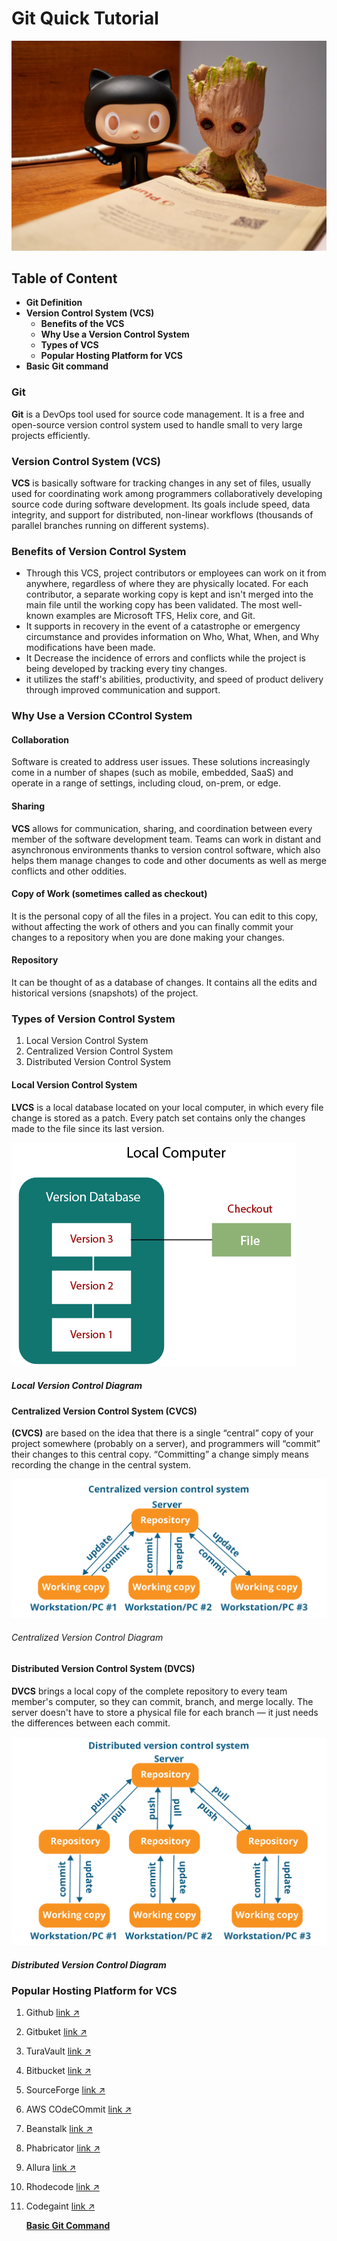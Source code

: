 # Git Quick Tutorial

![git-image2](Images/gitimg.jpg)

## Table of Content
- **Git Definition**
- **Version Control System (VCS)**
  - **Benefits of the VCS**
  - **Why Use a Version Control System** 
  - **Types of VCS**
  - **Popular Hosting Platform for VCS**
- **Basic Git command**
  

### Git
**Git** is a DevOps tool used for source code management. It is a free and open-source version control system used to handle small to very large projects efficiently.  

### Version Control System (VCS)
 **VCS** is basically software for tracking changes in any set of files, usually used for coordinating work among programmers collaboratively developing source code during software development. Its goals include speed, data integrity, and support for distributed, non-linear workflows (thousands of parallel branches running on different systems).

 ### Benefits of Version Control System
 - Through this VCS, project contributors or employees can work on it from anywhere, regardless of where they are physically located. For each contributor, a separate working copy is kept and isn't merged into the main file until the working copy has been validated. The most well-known examples are Microsoft TFS, Helix core, and Git.
 - It supports in recovery in the event of a catastrophe or emergency circumstance and provides information on Who, What, When, and Why modifications have been made.
 - It Decrease the incidence of errors and conflicts while the project is being developed by tracking every tiny changes.
 - it utilizes the staff's abilities, productivity, and speed of product delivery through improved communication and support.

### Why Use a Version CControl System

#### Collaboration
Software is created to address user issues. These solutions increasingly come in a number of shapes (such as mobile, embedded, SaaS) and operate in a range of settings, including cloud, on-prem, or edge.

#### Sharing 
**VCS** allows for communication, sharing, and coordination between every member of the software development team. Teams can work in distant and asynchronous environments thanks to version control software, which also helps them manage changes to code and other documents as well as merge conflicts and other oddities.

#### Copy of Work (sometimes called as checkout)
It is the personal copy of all the files in a project. You can edit to this copy, without affecting the work of others and you can finally commit your changes to a repository when you are done making your changes.

#### Repository
It can be thought of as a database of changes. It contains all the edits and historical versions (snapshots) of the project.



 ### Types of Version Control System
 1. Local Version Control System
 2. Centralized Version Control System 
 3. Distributed Version Control System


#### Local Version Control System 
**LVCS** is a local database located on your local computer, in which every file change is stored as a patch. Every patch set contains only the changes made to the file since its last version.


![Local_version_control_system](Images/local-version%20control.png)
##### *Local Version Control Diagram*


#### Centralized Version Control System (CVCS)
**(CVCS)** are based on the idea that there is a single “central” copy of your project somewhere (probably on a server), and programmers will “commit” their changes to this central copy. “Committing” a change simply means recording the change in the central system. 


![centralized_version_control_system](Images/Centralized-Version-Control.png)
###### *Centralized Version Control Diagram*


#### Distributed Version Control System (DVCS)
**DVCS** brings a local copy of the complete repository to every team member's computer, so they can commit, branch, and merge locally. The server doesn't have to store a physical file for each branch — it just needs the differences between each commit.


![distributed_version_control_system](Images/Distributed-Version-Control-System.png)
##### *Distributed Version Control Diagram*


### Popular Hosting Platform for VCS
1. Github [link :arrow_upper_right:](https://github.com/)
2. Gitbuket [link :arrow_upper_right:](https://github.com/gitbucket)
3. TuraVault [link :arrow_upper_right:](https://www.inflectra.com/)
4. Bitbucket [link :arrow_upper_right:](https://bitbucket.org/product)
5. SourceForge [link :arrow_upper_right:](https://sourceforge.net/)
6. AWS COdeCOmmit [link :arrow_upper_right:](https://aws.amazon.com/codecommit/)
7. Beanstalk [link :arrow_upper_right:](https://beanstalkapp.com/)
8. Phabricator [link :arrow_upper_right:](https://www.phacility.com/phabricator/)
9. Allura [link :arrow_upper_right:](https://allura.apache.org/)
10. Rhodecode [link :arrow_upper_right:](https://rhodecode.com/try-rhodecode)
11. Codegaint [link :arrow_upper_right:](https://codegiant.io/home)

    
    **[Basic Git Command](Basic_git_comand.md)**